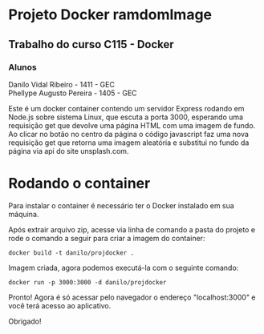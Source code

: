 # Projeto Docker ramdomImage
## Trabalho do curso C115 - Docker
### Alunos
Danilo Vidal Ribeiro - 1411 - GEC</br>
Phellype Augusto Pereira - 1405 - GEC

Este é um docker container contendo um servidor Express rodando em Node.js sobre sistema Linux, que escuta a porta 3000, esperando uma requisição get que devolve uma página HTML com uma imagem de fundo. Ao clicar no botão no centro da página o código javascript faz uma nova requisição get que retorna uma imagem aleatória e substitui no fundo da página via api do site unsplash.com.

# Rodando o container
Para instalar o container é necessário ter o Docker instalado em sua máquina.

Após extrair arquivo zip, acesse via linha de comando a pasta do projeto e rode o comando a seguir para criar a imagem do container:

```
docker build -t danilo/projdocker .
```

Imagem criada, agora podemos executá-la com o seguinte comando:

```
docker run -p 3000:3000 -d danilo/projdocker
```

Pronto! Agora é só acessar pelo navegador o endereço "localhost:3000" e você terá acesso ao aplicativo.

Obrigado!